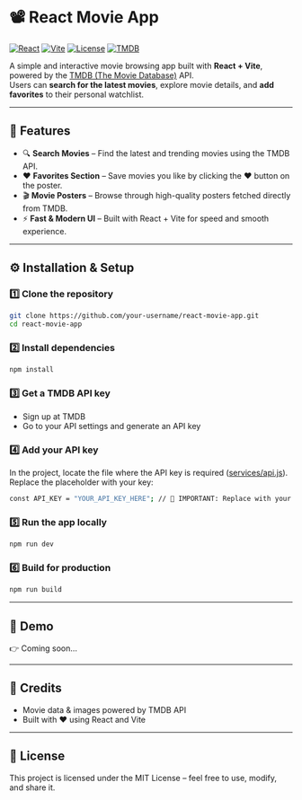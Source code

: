 # 📽️ React Movie App

[![React](https://img.shields.io/badge/⚛️%20React-18-61DAFB?style=for-the-badge&logo=react&logoColor=white)](https://react.dev/)
[![Vite](https://img.shields.io/badge/⚡%20Vite-5-646CFF?style=for-the-badge&logo=vite&logoColor=yellow)](https://vitejs.dev/)
[![License](https://img.shields.io/badge/📜%20License-MIT-2ea44f?style=for-the-badge)](https://opensource.org/licenses/MIT)
[![TMDB](https://img.shields.io/badge/🎬%20TMDB-API-01b4e4?style=for-the-badge&logo=themoviedatabase&logoColor=white)](https://www.themoviedb.org/documentation/api)


A simple and interactive movie browsing app built with **React + Vite**, powered by the [TMDB (The Movie Database)](https://www.themoviedb.org/) API.  
Users can **search for the latest movies**, explore movie details, and **add favorites** to their personal watchlist.

---

## 🚀 Features

- 🔍 **Search Movies** – Find the latest and trending movies using the TMDB API.
- ❤️ **Favorites Section** – Save movies you like by clicking the ❤️ button on the poster.
- 🎬 **Movie Posters** – Browse through high-quality posters fetched directly from TMDB.
- ⚡ **Fast & Modern UI** – Built with React + Vite for speed and smooth experience.

---

## ⚙️ Installation & Setup

### 1️⃣ Clone the repository
```sh
git clone https://github.com/your-username/react-movie-app.git  
cd react-movie-app
```
### 2️⃣ Install dependencies
```sh
npm install
```
### 3️⃣ Get a TMDB API key
- Sign up at TMDB  
- Go to your API settings and generate an API key  

### 4️⃣ Add your API key
In the project, locate the file where the API key is required ([services/api.js](https://github.com/USERNAME/REPO_NAME/blob/main/services/api.js#L10)).  
Replace the placeholder with your key:

```sh
const API_KEY = "YOUR_API_KEY_HERE"; // 🔴 IMPORTANT: Replace with your TMDB API key
```

### 5️⃣ Run the app locally
```sh
npm run dev
```

### 6️⃣ Build for production
```sh
npm run build
```
---

## 🎥 Demo
👉 Coming soon…  

---

## 🙏 Credits
- Movie data & images powered by TMDB API  
- Built with ❤️ using React and Vite  

---

## 📜 License
This project is licensed under the MIT License – feel free to use, modify, and share it.
